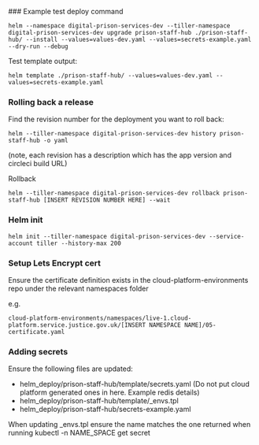 
### Example test deploy command

```
helm --namespace digital-prison-services-dev --tiller-namespace digital-prison-services-dev upgrade prison-staff-hub ./prison-staff-hub/ --install --values=values-dev.yaml --values=secrets-example.yaml --dry-run --debug
```

Test template output:

```
helm template ./prison-staff-hub/ --values=values-dev.yaml --values=secrets-example.yaml
```

### Rolling back a release
Find the revision number for the deployment you want to roll back:
```
helm --tiller-namespace digital-prison-services-dev history prison-staff-hub -o yaml
```
(note, each revision has a description which has the app version and circleci build URL)

Rollback
```
helm --tiller-namespace digital-prison-services-dev rollback prison-staff-hub [INSERT REVISION NUMBER HERE] --wait
```

### Helm init

```
helm init --tiller-namespace digital-prison-services-dev --service-account tiller --history-max 200
```

### Setup Lets Encrypt cert

Ensure the certificate definition exists in the cloud-platform-environments repo under the relevant namespaces folder

e.g.
```
cloud-platform-environments/namespaces/live-1.cloud-platform.service.justice.gov.uk/[INSERT NAMESPACE NAME]/05-certificate.yaml
```

### Adding secrets

Ensure the following files are updated:
- helm_deploy/prison-staff-hub/template/secrets.yaml (Do not put cloud platform generated ones in here. Example redis details)
- helm_deploy/prison-staff-hub/template/_envs.tpl
- helm_deploy/prison-staff-hub/secrets-example.yaml

When updating _envs.tpl ensure the name matches the one returned when running kubectl -n NAME_SPACE get secret
